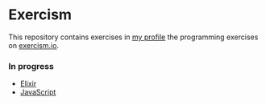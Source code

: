 # Exercism

This repository contains exercises in [my profile](https://exercism.org/profiles/codeoj) the programming exercises on [exercism.io](http://exercism.io).




### In progress
- [Elixir](https://exercism.org/tracks/elixir/exercises)
- [JavaScript](https://exercism.org/tracks/javascript/exercises)
